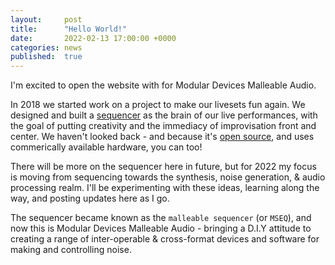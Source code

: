 ```yaml
---
layout:     post
title:      "Hello World!"
date:       2022-02-13 17:00:00 +0000
categories: news
published:  true
---
```


I'm excited to open the website with for Modular Devices Malleable Audio. 

In 2018 we started work on a project to make our livesets fun again. We designed and built a [sequencer][mseq-gitlab] as the brain of our live performances, with the goal of putting creativity and the immediacy of improvisation front and center. We haven't looked back - and because it's [open source][mseq-gitlab], and uses commerically available hardware, you can too! 

There will be more on the sequencer here in future, but for 2022 my focus is moving from sequencing towards the synthesis, noise generation, & audio processing realm. I'll be experimenting with these ideas, learning along the way, and posting updates here as I go. 

The sequencer became known as the `malleable sequencer` (or `MSEQ`), and now this is Modular Devices Malleable Audio - bringing a D.I.Y attitude to creating a range of inter-operable & cross-format devices and software for making and controlling noise.

[malleable-808-sequencer]: /mdma/documentation/MSEQ/
[mseq-gitlab]: https://gitlab.com/malleable808/sequencer